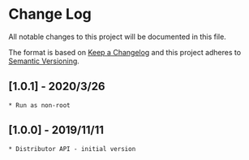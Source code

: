 # Change Log
All notable changes to this project will be documented in this file.

The format is based on [Keep a Changelog](http://keepachangelog.com/)
and this project adheres to [Semantic Versioning](http://semver.org/).

## [1.0.1] - 2020/3/26
    * Run as non-root
## [1.0.0] - 2019/11/11
    * Distributor API - initial version
